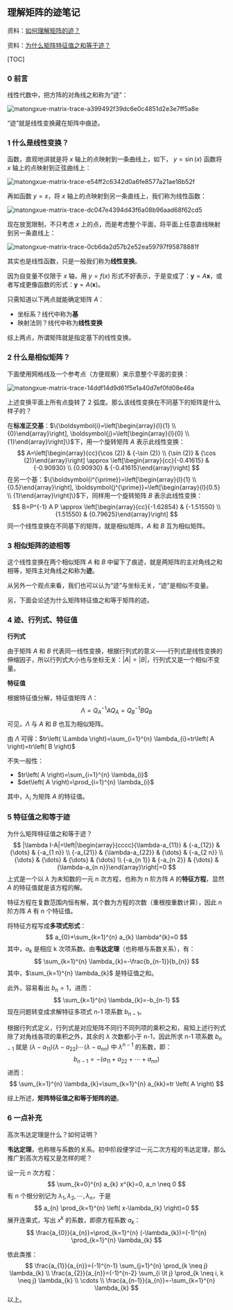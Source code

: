 理解矩阵的迹笔记
------------------------

资料：[如何理解矩阵的迹？](<https://www.matongxue.com/madocs/483/>) 

资料：[为什么矩阵特征值之和等于迹？](<https://zhuanlan.zhihu.com/p/39313619>) 

[TOC]

### 0 前言

线性代数中，把方阵的对角线之和称为“迹”：

![matongxue-matrix-trace-a399492f39dc6e0c4851d2e3e7ff5a8e](C:\Users\Joee\Desktop\github\homepage\about-math\static\images\matongxue-matrix-trace-a399492f39dc6e0c4851d2e3e7ff5a8e.jpg)

“迹”就是线性变换藏在矩阵中痕迹。

### 1 什么是线性变换？

函数，直观地讲就是将 $x$ 轴上的点映射到一条曲线上，如下， $y=\sin(x)$ 函数将 $x$ 轴上的点映射到正弦曲线上：

![matongxue-matrix-trace-e54ff2c6342d0a6fe8577a21ae18b52f](C:\Users\Joee\Desktop\github\homepage\about-math\static\images\matongxue-matrix-trace-e54ff2c6342d0a6fe8577a21ae18b52f.webp)

再如函数 $y=x$，将 $x$ 轴上的点映射到另一条直线上，我们称为线性函数：

![matongxue-matrix-trace-dc047e4394d43f6a08b96aad68f62cd5](C:\Users\Joee\Desktop\github\homepage\about-math\static\images\matongxue-matrix-trace-dc047e4394d43f6a08b96aad68f62cd5.webp)

现在放宽限制，不只考虑 $x$ 上的点，而是考虑整个平面，将平面上任意直线映射到另一条直线上：

![matongxue-matrix-trace-0cb6da2d57b2e52ea59797f95878881f](C:\Users\Joee\Desktop\github\homepage\about-math\static\images\matongxue-matrix-trace-0cb6da2d57b2e52ea59797f95878881f.webp)

其实也是线性函数，只是一般我们称为**线性变换**。

因为自变量不仅限于 $x$ 轴，用 $y=f(x)$ 形式不好表示，于是变成了：$\boldsymbol{y}=A \boldsymbol{x}$，或者写成更像函数的形式：$\boldsymbol{y}=A(\boldsymbol{x})$。

只需知道以下两点就能确定矩阵 $A$：

- 坐标系？线代中称为**基**
- 映射法则？线代中称为**线性变换**

综上两点，所谓矩阵就是指定基下的线性变换。

### 2 什么是相似矩阵？

下面使用网格线及一个参考点（方便观察）来示意整个平面的变换：

![matongxue-matrix-trace-14ddf14d9d61f5e1a40d7ef0fd08e46a](C:\Users\Joee\Desktop\github\homepage\about-math\static\images\matongxue-matrix-trace-14ddf14d9d61f5e1a40d7ef0fd08e46a.webp)

上述变换平面上所有点旋转了 2 弧度。那么该线性变换在不同基下的矩阵是什么样子的？

在**标准正交基**：$\{\boldsymbol{i}=\left[\begin{array}{l}{1} \\ {0}\end{array}\right], \boldsymbol{j}=\left[\begin{array}{l}{0} \\ {1}\end{array}\right]\}$下，用一个旋转矩阵 $A$ 表示此线性变换：
$$
A=\left[\begin{array}{cc}{\cos (2)} & {-\sin (2)} \\ {\sin (2)} & {\cos (2)}\end{array}\right] \approx \left[\begin{array}{cc}{-0.41615} & {-0.90930} \\ {0.90930} & {-0.41615}\end{array}\right]
$$
在另一个基：$\{\boldsymbol{i^{\prime}}=\left[\begin{array}{l}{1} \\ {0.5}\end{array}\right], \boldsymbol{j^{\prime}}=\left[\begin{array}{l}{0.5} \\ {1}\end{array}\right]\}$下，同样用一个旋转矩阵 $B$ 表示此线性变换：
$$
B=P^{-1} A P \approx \left[\begin{array}{cc}{-1.62854} & {-1.51550} \\ {1.51550} & {0.79625}\end{array}\right]
$$
同一个线性变换在不同基下的矩阵，就是相似矩阵，$A$ 和 $B$ 互为相似矩阵。

### 3 相似矩阵的迹相等

这个线性变换在两个相似矩阵 $A$ 和 $B$ 中留下了痕迹，就是两矩阵的主对角线之和相等，矩阵主对角线之和称为**迹**。

从另外一个观点来看，我们也可以认为“迹”与坐标无关，“迹”是相似不变量。

另，下面会论述为什么矩阵特征值之和等于矩阵的迹。

### 4 迹、行列式、特征值

**行列式**

由于矩阵 $A$ 和 $B$ 代表同一线性变换，根据行列式的意义——行列式是线性变换的伸缩因子，所以行列式大小也与坐标无关：$|A|=|B|$，行列式又是一个相似不变量。

**特征值**

根据特征值分解，特征值矩阵 $\Lambda$：
$$
\Lambda=Q_{A}^{-1} A Q_{A}=Q_{B}^{-1} B Q_{B}
$$
可见，$\Lambda$ 与 $A$ 和 $B$ 也互为相似矩阵。

由 $\Lambda$ 可得：$tr\left( \Lambda \right)=\sum_{i=1}^{n} \lambda_{i}=tr\left( A \right)=tr\left( B \right)$ 

不失一般性：

- $tr\left( A \right)=\sum_{i=1}^{n} \lambda_{i}$ 
- $det\left( A \right)=\prod_{i=1}^{n} \lambda_{i}$ 

其中，$\lambda_{i}$ 为矩阵 $A$ 的特征值。

### 5 特征值之和等于迹

为什么矩阵特征值之和等于迹？
$$
|\lambda I-A|=\left|\begin{array}{cccc}{\lambda-a_{11}} & {-a_{12}} & {\dots} & {-a_{1 n}} \\ {-a_{21}} & {\lambda-a_{22}} & {\dots} & {-a_{2 n}} \\ {\dots} & {\dots} & {\dots} & {\dots} \\ {-a_{n 1}} & {-a_{n 2}} & {\dots} & {\lambda-a_{n n}}\end{array}\right|=0
$$
上式是一个以 $\lambda$ 为未知数的一元 n 次方程，也称为 n 阶方阵 $A$ 的**特征方程**，显然 $A$ 的特征值就是该方程的解。

特征方程在复数范围内恒有解，其个数为方程的次数（重根按重数计算），因此 n 阶方阵 $A$ 有 n 个特征值。

将特征方程写成**多项式形式**：
$$
a_{0}+\sum_{k=1}^{n} a_{k} \lambda^{k}=0
$$
其中，$a_{k}$ 是相应 k 次项系数。由**韦达定理**（也称根与系数关系），有：
$$
\sum_{k=1}^{n} \lambda_{k}=-\frac{b_{n-1}}{b_{n}}
$$
其中，$\sum_{k=1}^{n} \lambda_{k}$ 是特征值之和。

此外，容易看出 $b_{n}=1$，进而：
$$
\sum_{k=1}^{n} \lambda_{k}=-b_{n-1}
$$
现在问题转变成求解特征多项式 n-1 项系数 $b_{n-1}$。

根据行列式定义，行列式是对应矩阵不同行不同列项的乘积之和，易知上述行列式除了对角线各项的乘积之外，其余的 $\lambda$ 次数都小于 n-1，因此所求 n-1 项系数 $b_{n-1}$ 就是 $(\lambda-a_{11}) (\lambda-a_{22}) \cdots (\lambda-a_{nn})$ 中 $\lambda^{n-1}$ 的系数，即：
$$
b_{n-1}=-\left( a_{11}+a_{22}+\cdots+a_{nn} \right)
$$
进而：
$$
\sum_{k=1}^{n} \lambda_{k}=\sum_{k=1}^{n} a_{kk}=tr \left( A \right)
$$


综上所述，**矩阵特征值之和等于矩阵的迹**。

### 6 一点补充

高次韦达定理是什么？如何证明？

**韦达定理**，也称根与系数的关系。初中阶段便学过一元二次方程的韦达定理，那么推广到高次方程又是怎样的呢？

设一元 n 次方程：
$$
\sum_{k=0}^{n} a_{k} x^{k}=0, a_n \neq 0
$$
有 n 个根分别记为 $\lambda_{1}, \lambda_{2}, \cdots , \lambda_{n}$，于是
$$
a_{n} \prod_{k=1}^{n} \left( x-\lambda_{k} \right)=0
$$
展开连乘式，写出 $x^{k}$ 的系数，即原方程系数 $a_{k}$：
$$
\frac{a_{0}}{a_{n}}=\prod_{k=1}^{n} (-\lambda_{k})=(-1)^{n} \prod_{k=1}^{n} \lambda_{k}
$$


依此类推：
$$
\frac{a_{1}}{a_{n}}=(-1)^{n-1} \sum_{j=1}^{n} \prod_{k \neq j} \lambda_{k} \\
\frac{a_{2}}{a_{n}}=(-1)^{n-2} \sum_{i \lt j} \prod_{k \neq i, k \neq j} \lambda_{k} \\
\cdots \\
\frac{a_{n-1}}{a_{n}}=-\sum_{k=1}^{n} \lambda_{k}
$$
以上。

